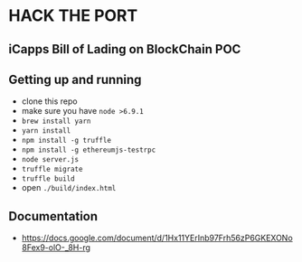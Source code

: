 # HACK THE PORT
## iCapps Bill of Lading on BlockChain POC

## Getting up and running
* clone this repo
* make sure you have `node >6.9.1`
* `brew install yarn`
* `yarn install`
* `npm install -g truffle`
* `npm install -g ethereumjs-testrpc`
* `node server.js`
* `truffle migrate`
* `truffle build`
* open `./build/index.html`

## Documentation
* https://docs.google.com/document/d/1Hx11YErInb97Frh56zP6GKEXONo8Fex9-olO-_8H-rg
